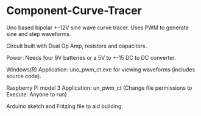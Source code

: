 # Component-Curve-Tracer

Uno based bipolar +-12V sine wave curve tracer. Uses PWM to generate sine and step waveforms.

Circuit built with Dual Op Amp, resistors and capacitors. 

Power: Needs four 9V batteries or a 5V to +-15 DC to DC converter. 

Windows(R) Application: uno_pwm_ct.exe for viewing waveforms (includes source code).

Raspberry Pi model 3 Application: un_pwm_ct (Change file permissions to Execute: Anyone to run)

Arduino sketch and Fritzing file to aid building.

